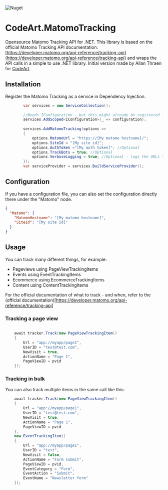 
![Nuget](https://img.shields.io/nuget/vpre/CodeArt.MatomoTracking)


# CodeArt.MatomoTracking
Opensource Matomo Tracking API for .NET. 
This library is based on the official Matomo Tracking API documentation: [https://developer.matomo.org/api-reference/tracking-api](https://developer.matomo.org/api-reference/tracking-api) and wraps the API calls in a simple to use .NET library.
Initial version made by Allan Thraen for [CodeArt](https://www.codeart.dk/).

## Installation
Register the Matomo Tracking as a service in Dependency Injection. 

```csharp
        var services = new ServiceCollection();
        
        //Needs IConfiguration - but this might already be registered in your project
        services.AddScoped<IConfiguration>(_ => configuration);
		
        services.AddMatomoTracking(options =>
        {
            options.MatomoUrl = "https://[My matomo hostname]/";
            options.SiteId = "[My site id]";
            options.AuthToken ="[My auth token]"; //Optional
            options.TrackBots = true; //Optional
            options.VerboseLogging = true; //Optional - logs the URLs tracked.
        });
        var serviceProvider = services.BuildServiceProvider();
```

## Configuration
If you have a configuration file, you can also set the configuration directly there under the "Matomo" node.

```json
{
  "Matomo": {
	"MatomoHostname": "[My matomo hostname]",
	"SiteId": "[My site id]"
  }
}
```

## Usage

You can track many different things, for example: 
- Pageviews using PageViewTrackingItems
- Events using EventTrackingItems
- Ecommerce using EcommerceTrackingItems
- Content using ContentTrackingItems

For the official documentation of what to track - and when, refer to the (official documentation)[https://developer.matomo.org/api-reference/tracking-api]

### Tracking a page view
```csharp

    await tracker.Track(new PageViewTrackingItem()
    {
        Url = "app://myapp/page1",
        UserID = "test@test.com",
        NewVisit = true,
        ActionName = "Page 1",
        PageViewID = pvid
    });
```

### Tracking in bulk
You can also track multiple items in the same call like this:

```csharp
    await tracker.Track(new PageViewTrackingItem()
    {
        Url = "app://myapp/page1",
        UserID = "test@test.com",
        NewVisit = true,
        ActionName = "Page 1",
        PageViewID = pvid
    },
    new EventTrackingItem()
    {
        Url = "app://myapp/page1",
        UserID = "test", 
        NewVisit = false,
        ActionName = "Form submit",
        PageViewID = pvid,
        EventCategory = "Form",
        EventAction = "Submit",
        EventName = "Newsletter form"
    });
```
